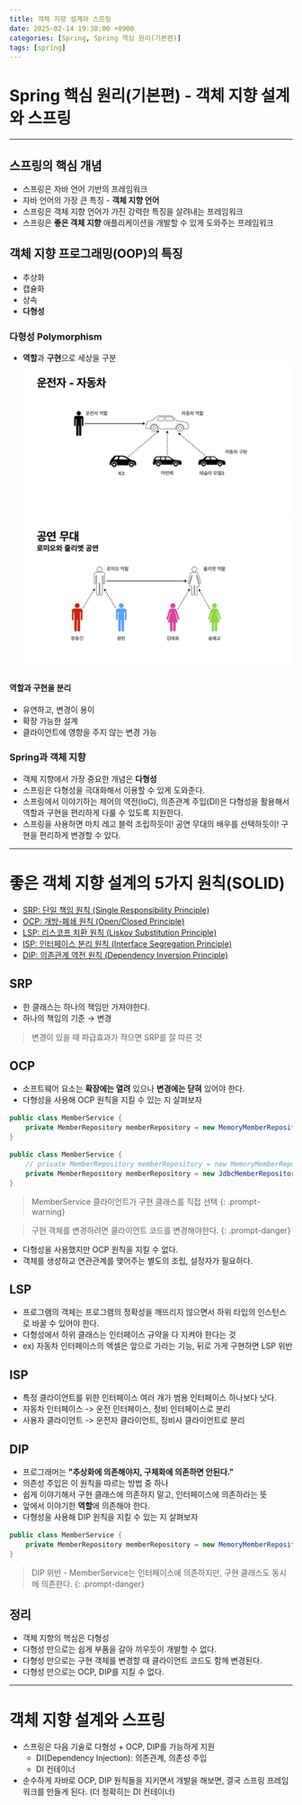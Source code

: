 ```yaml
---
title: 객체 지향 설계와 스프링
date: 2025-02-14 19:38:00 +0900
categories: [Spring, Spring 핵심 원리(기본편)]
tags: [spring]
---
```


# Spring 핵심 원리(기본편) - 객체 지향 설계와 스프링
---

## 스프링의 핵심 개념
- 스프링은 자바 언어 기반의 프레임워크
- 자바 언어의 가장 큰 특징 - __객체 지향 언어__
- 스프링은 객체 지향 언어가 가진 강력한 특징을 살려내는 프레임워크
- 스프링은 __좋은 객체 지향__ 애플리케이션을 개발할 수 있게 도와주는 프레임워크

## 객체 지향 프로그래밍(OOP)의 특징
- 추상화
- 캡슐화
- 상속
- __다형성__

### 다형성 Polymorphism
- **역할**과 **구현**으로 세상을 구분
![](/assets/img/posts/객체지향설계와스프링1.jpg)
![](/assets/img/posts/객체지향설계와스프링2.jpg)

#### 역할과 구현을 분리
- 유연하고, 변경이 용이
- 확장 가능한 설계
- 클라이언트에 영향을 주지 않는 변경 가능

### Spring과 객체 지향
- 객체 지향에서 가장 중요한 개념은 __다형성__
- 스프링은 다형성을 극대화해서 이용할 수 있게 도와준다.
- 스프링에서 이야기하는 제어의 역전(IoC), 의존관계 주입(DI)은 다형성을 활용해서 역할과 구현을 편리하게 다룰 수 있도록 지원한다.
- 스프링을 사용하면 마치 레고 블럭 조립하듯이! 공연 무대의 배우를 선택하듯이! 구현을 편리하게 변경할 수 있다.

---

# 좋은 객체 지향 설계의 5가지 원칙(SOLID)
- [SRP: 단일 책임 원칙 (Single Responsibility Principle)](#srp)
- [OCP: 개방-폐쇄 원칙 (Open/Closed Principle)](#ocp)
- [LSP: 리스코프 치환 원칙 (Liskov Substitution Principle)](#lsp)
- [ISP: 인터페이스 분리 원칙 (Interface Segregation Principle)](#isp)
- [DIP: 의존관계 역전 원칙 (Dependency Inversion Principle)](#dip)

## SRP
- 한 클래스는 하나의 책임만 가져야한다.
- 하나의 책임의 기준 → 변경
> 변경이 있을 때 파급효과가 적으면 SRP를 잘 따른 것

## OCP
- 소프트웨어 요소는 **확장에는 열려** 있으나 **변경에는 닫혀** 있어야 한다.
- 다형성을 사용해 OCP 원칙을 지킬 수 있는 지 살펴보자

```java
public class MemberService {
    private MemberRepository memberRepository = new MemoryMemberRepository();
}
```

```java
public class MemberService {
    // private MemberRepository memberRepository = new MemoryMemberRepository();
    private MemberRepository memberRepository = new JdbcMemberRepository();
}
```
> MemberService 클라이언트가 구현 클래스를 직접 선택
{: .prompt-warning}

> 구현 객체를 변경하려면 클라이언트 코드를 변경해야한다.
{: .prompt-danger}

- 다형성을 사용했지만 OCP 원칙을 지킬 수 없다.
- 객체를 생성하교 연관관계를 맺어주는 별도의 조립, 설정자가 필요하다.

## LSP
- 프로그램의 객체는 프로그램의 정확성을 깨뜨리지 않으면서 하위 타입의 인스턴스로 바꿀 수 있어야 한다.
- 다형성에서 하위 클래스는 인터페이스 규약을 다 지켜야 한다는 것
- ex) 자동차 인터페이스의 엑셀은 앞으로 가라는 기능, 뒤로 가게 구현하면 LSP 위반

## ISP
- 특정 클라이언트를 위한 인터페이스 여러 개가 범용 인터페이스 하나보다 낫다.
- 자동차 인터페이스 -> 운전 인터페이스, 정비 인터페이스로 분리
- 사용자 클라이언트 -> 운전자 클라이언트, 정비사 클라이언트로 분리

## DIP
- 프로그래머는 **"추상화에 의존해야지, 구체화에 의존하면 안된다."**
- 의존성 주입은 이 원칙을 따르는 방법 중 하나
- 쉽게 이야기해서 구현 클래스에 의존하지 말고, 인터페이스에 의존하라는 뜻
- 앞에서 이야기한 **역할**에 의존해야 한다.
- 다형성을 사용해 DIP 원칙을 지킬 수 있는 지 살펴보자

```java
public class MemberService {
    private MemberRepository memberRepository = new MemoryMemberRepository();
}
```

> DIP 위반 - MemberService는 인터페이스에 의존하지만, 구현 클래스도 동시에 의존한다.
{: .prompt-danger}

## 정리
- 객체 지향의 핵심은 다형성
- 다형성 만으로는 쉽게 부품을 갈아 끼우듯이 개발할 수 없다.
- 다형성 만으로는 구현 객체를 변경할 때 클라이언트 코드도 함께 변경된다.
- 다형성 만으로는 OCP, DIP를 지킬 수 없다.

---

# 객체 지향 설계와 스프링
- 스프링은 다음 기술로 다형성 + OCP, DIP를 가능하게 지원
    - DI(Dependency Injection): 의존관계, 의존성 주입
    - DI 컨테이너
- 순수하게 자바로 OCP, DIP 원칙들을 지키면서 개발을 해보면, 결국 스프링 프레임워크를 만들게 된다. (더 정확히는 DI 컨테이너)